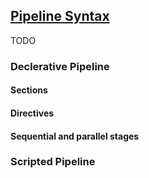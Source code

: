 ## [Pipeline Syntax](https://jenkins.io/doc/book/pipeline/syntax)

TODO

### Declerative Pipeline

#### Sections

#### Directives

#### Sequential and parallel stages

### Scripted Pipeline
